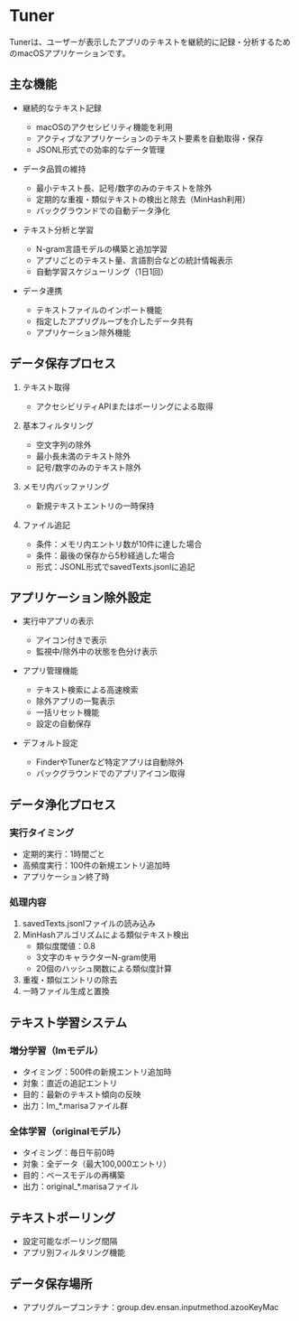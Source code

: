 # Tuner

Tunerは、ユーザーが表示したアプリのテキストを継続的に記録・分析するためのmacOSアプリケーションです。

## 主な機能

- 継続的なテキスト記録
  - macOSのアクセシビリティ機能を利用
  - アクティブなアプリケーションのテキスト要素を自動取得・保存
  - JSONL形式での効率的なデータ管理

- データ品質の維持
  - 最小テキスト長、記号/数字のみのテキストを除外
  - 定期的な重複・類似テキストの検出と除去（MinHash利用）
  - バックグラウンドでの自動データ浄化

- テキスト分析と学習
  - N-gram言語モデルの構築と追加学習
  - アプリごとのテキスト量、言語割合などの統計情報表示
  - 自動学習スケジューリング（1日1回）

- データ連携
  - テキストファイルのインポート機能
  - 指定したアプリグループを介したデータ共有
  - アプリケーション除外機能

## データ保存プロセス

1. テキスト取得
   - アクセシビリティAPIまたはポーリングによる取得

2. 基本フィルタリング
   - 空文字列の除外
   - 最小長未満のテキスト除外
   - 記号/数字のみのテキスト除外

3. メモリ内バッファリング
   - 新規テキストエントリの一時保持

4. ファイル追記
   - 条件：メモリ内エントリ数が10件に達した場合
   - 条件：最後の保存から5秒経過した場合
   - 形式：JSONL形式でsavedTexts.jsonlに追記

## アプリケーション除外設定

- 実行中アプリの表示
  - アイコン付きで表示
  - 監視中/除外中の状態を色分け表示

- アプリ管理機能
  - テキスト検索による高速検索
  - 除外アプリの一覧表示
  - 一括リセット機能
  - 設定の自動保存

- デフォルト設定
  - FinderやTunerなど特定アプリは自動除外
  - バックグラウンドでのアプリアイコン取得

## データ浄化プロセス

### 実行タイミング
- 定期的実行：1時間ごと
- 高頻度実行：100件の新規エントリ追加時
- アプリケーション終了時

### 処理内容
1. savedTexts.jsonlファイルの読み込み
2. MinHashアルゴリズムによる類似テキスト検出
   - 類似度閾値：0.8
   - 3文字のキャラクターN-gram使用
   - 20個のハッシュ関数による類似度計算
3. 重複・類似エントリの除去
4. 一時ファイル生成と置換

## テキスト学習システム

### 増分学習（lmモデル）
- タイミング：500件の新規エントリ追加時
- 対象：直近の追記エントリ
- 目的：最新のテキスト傾向の反映
- 出力：lm_*.marisaファイル群

### 全体学習（originalモデル）
- タイミング：毎日午前0時
- 対象：全データ（最大100,000エントリ）
- 目的：ベースモデルの再構築
- 出力：original_*.marisaファイル

## テキストポーリング

- 設定可能なポーリング間隔
- アプリ別フィルタリング機能

## データ保存場所

- アプリグループコンテナ：group.dev.ensan.inputmethod.azooKeyMac
